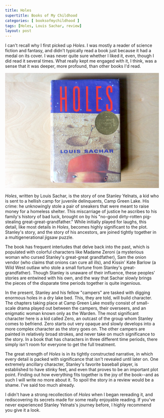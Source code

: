 ```yaml
---
title: Holes
supertitle: Books of My Childhood
categories: [ booksofmychildhood ]
tags: [Holes, Louis Sachar, review]
layout: post
---
```


I can't recall why I first picked up _Holes_. I was mostly a reader of science fiction and fantasy, and didn't typically read a book just because it had a medal on its cover. I was never quite sure whether I liked it, even, though I did read it several times. What really kept me engaged with it, I think, was a sense that it was deeper, more profound, than other books I'd read. 

<img alt="Holes" src="/assets/images/blog/Holes.jpeg"/>

_Holes_, written by Louis Sachar, is the story of one Stanley Yelnats, a kid who is sent to a hellish camp for juvenile delinquents, Camp Green Lake. His crime: he unknowingly stole a pair of sneakers that were meant to raise money for a homeless shelter. This miscarriage of justice he ascribes to his family's history of bad luck, brought on by his "no-good dirty-rotten pig-stealing great-great-grandfather." While initially played for laughs, this detail, like most details in _Holes_, becomes highly significant to the plot. Stanley's story, and the story of his ancestors, are joined tightly together in a multigenerational jigsaw puzzle. 

The book has frequent interludes that delve back into the past, which is populated with colorful characters like Madame Zeroni (a mysterious woman who cursed Stanley's great-great grandfather), Sam the onion vendor (who claims that onions can cure all ills), and Kissin' Kate Barlow (a Wild West outlaw who stole a small fortune from Stanley's great-grandfather). Though Stanley is unaware of their influence, these peoples' stories are entwined with his own, and the way that Sachar slowly brings the pieces of the disparate time periods together is quite ingenious.

In the present, Stanley and his fellow "campers" are tasked with digging enormous holes in a dry lake bed. This, they are told, will build character. The chapters taking place at Camp Green Lake mostly consist of small-scale drama played out between the campers, their overseers, and an enigmatic woman known only as the Warden. The most significant character here is a kid called Zero, an outcast of the group whom Stanley comes to befriend. Zero starts out very opaque and slowly develops into a more complex character as the story goes on. The other campers are painted in relatively broad strokes, and never take on much significance to the story. In a book that has characters in three different time periods, there simply isn't room for everyone to get the full treatment. 

The great strength of _Holes_ is in its tightly constructed narrative, in which every detail is packed with significance that isn't revealed until later on. One extremely ancillary character, Stanley's favorite baseball player, is established to have stinky feet, and even that proves to be an important plot point. Finding out how everything fits together is the joy of the book--and as such I will write no more about it. To spoil the story in a review would be a shame. I've said too much already.

I didn't have a strong recollection of _Holes_ when I began rereading it, and rediscovering its secrets made for some really enjoyable reading. If you've never experienced Stanley Yelnats's journey before, I highly recommend you give it a look.
